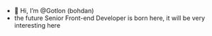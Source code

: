 - 👋 Hi, I’m @Gotlon (bohdan)
-  the future Senior Front-end Developer is born here, it will be very interesting here 
